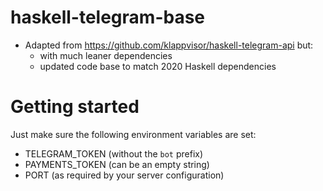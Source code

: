 # haskell-telegram-base
* Adapted from https://github.com/klappvisor/haskell-telegram-api but:
    * with much leaner dependencies
    * updated code base to match 2020 Haskell dependencies

# Getting started
Just make sure the following environment variables are set:
* TELEGRAM_TOKEN (without the `bot` prefix)
* PAYMENTS_TOKEN (can be an empty string)
* PORT (as required by your server configuration)